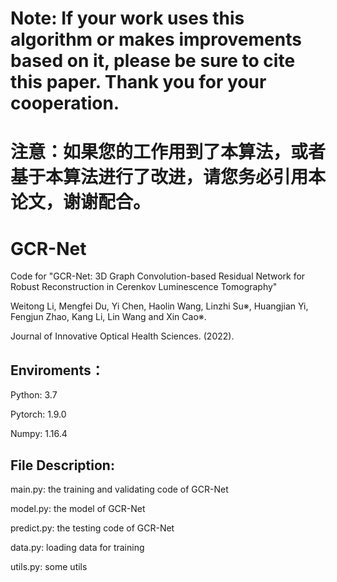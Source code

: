# Note: If your work uses this algorithm or makes improvements based on it, please be sure to cite this paper. Thank you for your cooperation.

# 注意：如果您的工作用到了本算法，或者基于本算法进行了改进，请您务必引用本论文，谢谢配合。

# GCR-Net
Code for "GCR-Net: 3D Graph Convolution-based Residual Network for Robust Reconstruction in Cerenkov Luminescence Tomography"

Weitong Li, Mengfei Du, Yi Chen, Haolin Wang, Linzhi Su※, Huangjian Yi, Fengjun Zhao, Kang Li, Lin Wang and Xin Cao※.

Journal of Innovative Optical Health Sciences. (2022).

## Enviroments：

Python: 3.7

Pytorch: 1.9.0

Numpy:  1.16.4



## File Description:

main.py: the training and validating code of GCR-Net

model.py: the model of GCR-Net

predict.py: the testing code of GCR-Net 

data.py: loading data for training

utils.py: some utils
